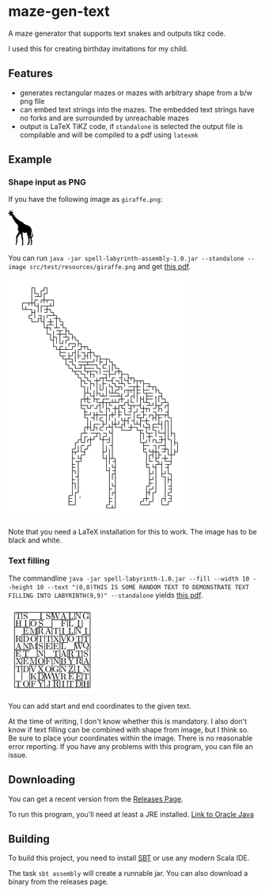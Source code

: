 # maze-gen-text

A maze generator that supports text snakes and outputs tikz code.

I used this for creating birthday invitations for my child.

## Features

 - generates rectangular mazes or mazes with arbitrary shape from a b/w png file
 - can embed text strings into the mazes. The embedded text strings have no forks and are surrounded by unreachable mazes
 - output is LaTeX TiKZ code, if `standalone` is selected the output file is compilable and will be compiled to a pdf using `latexmk`

## Example

### Shape input as PNG
If you have the following image as `giraffe.png`:

![blocky black-and-white giraffe](src/test/resources/giraffe.png)

You can run `java -jar spell-labyrinth-assembly-1.0.jar --standalone --image src/test/resources/giraffe.png` and get [this pdf](examples/giraffe.pdf).

![picture of pdf content](examples/giraffe-rendered.png)

Note that you need a LaTeX installation for this to work. The image has to be black and white.

### Text filling

The commandline `java -jar spell-labyrinth-1.0.jar --fill --width 10 --height 10 --text "(0,0)THIS IS SOME RANDOM TEXT TO DEMONSTRATE TEXT FILLING INTO LABYRINTH(9,9)" --standalone` yields [this pdf](examples/with-text.pdf).

![text-filled labyrinth](examples/with-text.png)

You can add start and end coordinates to the given text.

At the time of writing, I don't know whether this is mandatory. I also don't know if text filling can be combined with shape from image,
but I think so. Be sure to place your coordinates within the image. There is no reasonable error reporting.
If you have any problems with this program, you can file an issue.

## Downloading

You can get a recent version from the [Releases Page](https://github.com/ziggystar/maze-gen-text/releases).
 
 To run this program, you'll need at least a JRE installed. [Link to Oracle Java](https://www.oracle.com/technetwork/java/javase/downloads/jre8-downloads-2133155.html)
## Building

To build this project, you need to install [SBT](https://www.scala-sbt.org/) or use any modern Scala IDE.

The task `sbt assembly` will create a runnable jar. You can also download a binary from the releases page.

